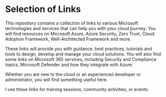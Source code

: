 # Selection of Links

This repository contains a collection of links to various Microsoft technologies and services that can help you with your cloud journey. You will find resources on Microsoft Azure, Azure Security, Zero Trust, Cloud Adoption Framework, Well-Architected Framework and more.

These links will provide you with guidance, best practices, tutorials and tools to design, develop and manage your cloud solutions. You will also find some links on Microsoft 365 services, including Security and Compliance topics, Microsoft Defender and how they integrate with Azure.

Whether you are new to the cloud or an experienced developer or administrator, you will find something useful here.

I use these links for training sessions, community activities, or events.
